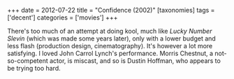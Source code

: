 +++
date = 2012-07-22
title = "Confidence (2002)"
[taxonomies]
tags = ['decent']
categories = ['movies']
+++

There's too much of an attempt at doing kool, much like *Lucky Number
Slevin* (which was made some years later), only with a lower budget and
less flash (production design, cinematography). It's however a lot more
satisfying. I loved John Carrol Lynch's performance. Morris Chestnut, a
not-so-competent actor, is miscast, and so is Dustin Hoffman, who
appears to be trying too hard.
